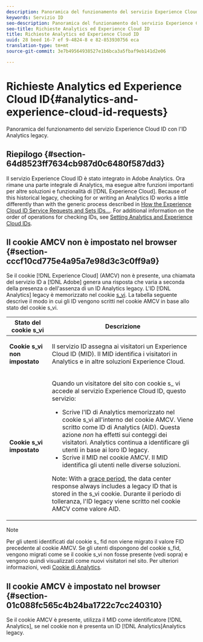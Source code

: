 ```yaml
---
description: Panoramica del funzionamento del servizio Experience Cloud ID con l'ID Analytics legacy.
keywords: Servizio ID
seo-description: Panoramica del funzionamento del servizio Experience Cloud ID con l'ID Analytics legacy.
seo-title: Richieste Analytics ed Experience Cloud ID
title: Richieste Analytics ed Experience Cloud ID
uuid: 28 beed 16-7 ef 9-4824-8 e 82-853930756 eca
translation-type: tm+mt
source-git-commit: 3e7b49564938527e1b6bca3a5fbaf9eb141d2e06

---
```



# Richieste Analytics ed Experience Cloud ID{#analytics-and-experience-cloud-id-requests}

Panoramica del funzionamento del servizio Experience Cloud ID con l&#39;ID Analytics legacy.

## Riepilogo {#section-64d8523ff7634cb987d0c6480f587dd3}

Il servizio Experience Cloud ID è stato integrato in Adobe Analytics. Ora rimane una parte integrale di Analytics, ma esegue altre funzioni importanti per altre soluzioni e funzionalità di [!DNL Experience Cloud]. Because of this historical legacy, checking for or writing an Analytics ID works a little differently than with the generic process described in [How the Experience Cloud ID Service Requests and Sets IDs...](../../introduction/id-request.md#concept-2caacebb1d244402816760e9b8bcef6a). For additional information on the order of operations for checking IDs, see [Setting Analytics and Experience Cloud IDs](../../reference/analytics-reference/analytics-ids.md#concept-f381dd18ee184c6c8e48286937a161d6).

## Il cookie AMCV non è impostato nel browser {#section-cccf10cd775e4a95a7e98d3c3c0ff9a9}

Se il cookie [!DNL Experience Cloud] (AMCV) non è presente, una chiamata del servizio ID a [!DNL Adobe] genera una risposta che varia a seconda della presenza o dell&#39;assenza di un ID Analytics legacy. L&#39;ID [!DNL Analytics] legacy è memorizzato nel cookie [s_vi](https://marketing.adobe.com/resources/help/en_US/whitepapers/cookies/?f=cookies_analytics.html). La tabella seguente descrive il modo in cui gli ID vengono scritti nel cookie AMCV in base allo stato del cookie s_vi.

<table id="table_DC85FECE26DD424E841BA1059AF1E57F"> 
 <thead> 
  <tr> 
   <th colname="col1" class="entry"> Stato del cookie s_vi </th> 
   <th colname="col2" class="entry"> Descrizione </th> 
  </tr> 
 </thead>
 <tbody> 
  <tr> 
   <td colname="col1"> <p> <b> Cookie s_vi non impostato</b> </p> </td> 
   <td colname="col2"> <p>Il servizio ID assegna ai visitatori un <span class="keyword">Experience Cloud ID</span> (MID). Il MID identifica i visitatori in <span class="keyword">Analytics</span> e in altre soluzioni <span class="keyword">Experience Cloud</span>. </p> </td> 
  </tr> 
  <tr> 
   <td colname="col1"> <p> <b>Cookie s_vi impostato</b> </p> </td> 
   <td colname="col2"> <p>Quando un visitatore del sito con cookie s_ vi accede al servizio Experience Cloud ID, questo servizio: </p> 
    <ul id="ul_BE584810280D4874AF802A9247011787"> 
     <li id="li_AA395B09A3174AF78F3EC10053E2E4F5">Scrive l'ID di <span class="keyword">Analytics</span> memorizzato nel cookie s_vi all'interno del cookie AMCV. Viene scritto come ID di <span class="keyword">Analytics</span> (AID). Questa azione <i>non</i> ha effetti sui conteggi dei visitatori. <span class="keyword"> Analytics</span> continua a identificare gli utenti in base ai loro ID legacy. </li> 
     <li id="li_8735DE21FEA542BA8024109B8FE1E2ED">Scrive il MID nel cookie AMCV. Il MID identifica gli utenti nelle diverse soluzioni. </li> 
    </ul> <p> <p>Note: With a <a href="../../reference/analytics-reference/grace-period.md" format="dita" scope="local"> grace period</a>, the data center response always includes a legacy ID that is stored in the s_vi cookie. Durante il periodo di tolleranza, l'ID legacy viene scritto nel cookie AMCV come valore AID. </p> </p> </td> 
  </tr> 
 </tbody> 
</table>

>[!NOTE]
>
>Per gli utenti identificati dal cookie s_ fid non viene migrato il valore FID precedente al cookie AMCV. Se gli utenti dispongono del cookie s_fid, vengono migrati come se il cookie s_vi non fosse presente (vedi sopra) e vengono quindi visualizzati come nuovi visitatori nel sito. Per ulteriori informazioni, vedi [Cookie di Analytics](https://marketing.adobe.com/resources/help/en_US/whitepapers/cookies/?f=cookies_analytics.html).

## Il cookie AMCV è impostato nel browser {#section-01c088fc565c4b24ba1722c7cc240310}

Se il cookie AMCV è presente,  utilizza il MID come identificatore [!DNL Analytics], se nel cookie non è presenta un ID [!DNL Analytics]Analytics legacy.
